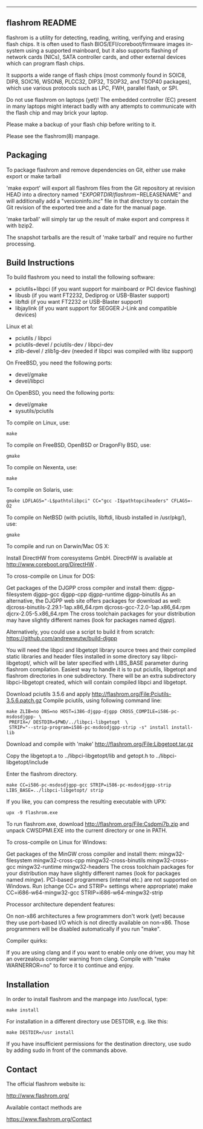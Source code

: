 -------------------------------------------------------------------------------
flashrom README
-------------------------------------------------------------------------------

flashrom is a utility for detecting, reading, writing, verifying and erasing
flash chips. It is often used to flash BIOS/EFI/coreboot/firmware images
in-system using a supported mainboard, but it also supports flashing of network
cards (NICs), SATA controller cards, and other external devices which can
program flash chips.

It supports a wide range of flash chips (most commonly found in SOIC8, DIP8,
SOIC16, WSON8, PLCC32, DIP32, TSOP32, and TSOP40 packages), which use various
protocols such as LPC, FWH, parallel flash, or SPI.

Do not use flashrom on laptops (yet)! The embedded controller (EC) present in
many laptops might interact badly with any attempts to communicate with the
flash chip and may brick your laptop.

Please make a backup of your flash chip before writing to it.

Please see the flashrom(8) manpage.


Packaging
---------

To package flashrom and remove dependencies on Git, either use
make export
or
make tarball

'make export' will export all flashrom files from the Git repository at
revision HEAD into a directory named "$EXPORTDIR/flashrom-$RELEASENAME"
and will additionally add a "versioninfo.inc" file in that directory to
contain the Git revision of the exported tree and a date for the manual
page.

'make tarball' will simply tar up the result of make export and compress
it with bzip2.

The snapshot tarballs are the result of 'make tarball' and require no
further processing.


Build Instructions
------------------

To build flashrom you need to install the following software:

 * pciutils+libpci (if you want support for mainboard or PCI device flashing)
 * libusb (if you want FT2232, Dediprog or USB-Blaster support)
 * libftdi (if you want FT2232 or USB-Blaster support)
 * libjaylink (if you want support for SEGGER J-Link and compatible devices)

Linux et al:

 * pciutils / libpci
 * pciutils-devel / pciutils-dev / libpci-dev
 * zlib-devel / zlib1g-dev (needed if libpci was compiled with libz support)

On FreeBSD, you need the following ports:

 * devel/gmake
 * devel/libpci

On OpenBSD, you need the following ports:

 * devel/gmake
 * sysutils/pciutils

To compile on Linux, use:

    make

To compile on FreeBSD, OpenBSD or DragonFly BSD, use:

    gmake

To compile on Nexenta, use:

    make

To compile on Solaris, use:

    gmake LDFLAGS="-L$pathtolibpci" CC="gcc -I$pathtopciheaders" CFLAGS=-O2

To compile on NetBSD (with pciutils, libftdi, libusb installed in /usr/pkg/), use:

    gmake

To compile and run on Darwin/Mac OS X:

 Install DirectHW from coresystems GmbH.
 DirectHW is available at http://www.coreboot.org/DirectHW .

To cross-compile on Linux for DOS:

 Get packages of the DJGPP cross compiler and install them:
 djgpp-filesystem djgpp-gcc djgpp-cpp djgpp-runtime djgpp-binutils
 As an alternative, the DJGPP web site offers packages for download as well:
 djcross-binutils-2.29.1-1ap.x86_64.rpm
 djcross-gcc-7.2.0-1ap.x86_64.rpm
 djcrx-2.05-5.x86_64.rpm
 The cross toolchain packages for your distribution may have slightly different
 names (look for packages named *djgpp*).

 Alternatively, you could use a script to build it from scratch:
 https://github.com/andrewwutw/build-djgpp

 You will need the libpci and libgetopt library source trees and
 their compiled static libraries and header files installed in some
 directory say libpci-libgetopt/, which will be later specified with
 LIBS_BASE parameter during flashrom compilation. Easiest way to
 handle it is to put pciutils, libgetopt and flashrom directories
 in one subdirectory. There will be an extra subdirectory libpci-libgetopt
 created, which will contain compiled libpci and libgetopt.

 Download pciutils 3.5.6 and apply http://flashrom.org/File:Pciutils-3.5.6.patch.gz
 Compile pciutils, using following command line:

    make ZLIB=no DNS=no HOST=i386-djgpp-djgpp CROSS_COMPILE=i586-pc-msdosdjgpp- \
     PREFIX=/ DESTDIR=$PWD/../libpci-libgetopt  \
     STRIP="--strip-program=i586-pc-msdosdjgpp-strip -s" install install-lib

 Download and compile with 'make' http://flashrom.org/File:Libgetopt.tar.gz

 Copy the libgetopt.a to ../libpci-libgetopt/lib and
 getopt.h to ../libpci-libgetopt/include

 Enter the flashrom directory.

    make CC=i586-pc-msdosdjgpp-gcc STRIP=i586-pc-msdosdjgpp-strip LIBS_BASE=../libpci-libgetopt/ strip

 If you like, you can compress the resulting executable with UPX:

    upx -9 flashrom.exe

 To run flashrom.exe, download http://flashrom.org/File:Csdpmi7b.zip and
 unpack CWSDPMI.EXE into the current directory or one in PATH.

To cross-compile on Linux for Windows:

 Get packages of the MinGW cross compiler and install them:
 mingw32-filesystem mingw32-cross-cpp mingw32-cross-binutils mingw32-cross-gcc
 mingw32-runtime mingw32-headers
 The cross toolchain packages for your distribution may have slightly different
 names (look for packages named *mingw*).
 PCI-based programmers (internal etc.) are not supported on Windows.
 Run (change CC= and STRIP= settings where appropriate)
 make CC=i686-w64-mingw32-gcc STRIP=i686-w64-mingw32-strip

Processor architecture dependent features:

 On non-x86 architectures a few programmers don't work (yet) because they
 use port-based I/O which is not directly available on non-x86. Those
 programmers will be disabled automatically if you run "make".

Compiler quirks:

If you are using clang and if you want to enable only one driver, you may hit an
overzealous compiler warning from clang. Compile with "make WARNERROR=no" to
force it to continue and enjoy.

Installation
------------

In order to install flashrom and the manpage into /usr/local, type:

    make install

For installation in a different directory use DESTDIR, e.g. like this:

    make DESTDIR=/usr install

If you have insufficient permissions for the destination directory, use sudo
by adding sudo in front of the commands above.


Contact
-------

The official flashrom website is:

  http://www.flashrom.org/

Available contact methods are

  https://www.flashrom.org/Contact
